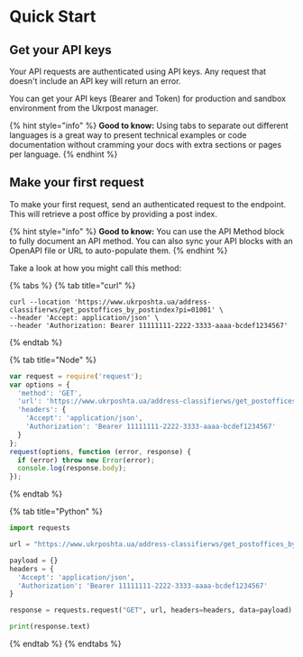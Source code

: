 # Quick Start

## Get your API keys

Your API requests are authenticated using API keys. Any request that doesn't include an API key will return an error.

You can get your API keys (Bearer and Token) for production and sandbox environment from the Ukrpost manager.

{% hint style="info" %}
**Good to know:** Using tabs to separate out different languages is a great way to present technical examples or code documentation without cramming your docs with extra sections or pages per language.
{% endhint %}

## Make your first request

To make your first request, send an authenticated request to the endpoint. This will retrieve a post office by providing a post index.

{% hint style="info" %}
**Good to know:** You can use the API Method block to fully document an API method. You can also sync your API blocks with an OpenAPI file or URL to auto-populate them.
{% endhint %}

Take a look at how you might call this method:

{% tabs %}
{% tab title="curl" %}
```
curl --location 'https://www.ukrposhta.ua/address-classifierws/get_postoffices_by_postindex?pi=01001' \
--header 'Accept: application/json' \
--header 'Authorization: Bearer 11111111-2222-3333-aaaa-bcdef1234567'
```
{% endtab %}

{% tab title="Node" %}
```javascript
var request = require('request');
var options = {
  'method': 'GET',
  'url': 'https://www.ukrposhta.ua/address-classifierws/get_postoffices_by_postindex?pi=01001',
  'headers': {
    'Accept': 'application/json',
    'Authorization': 'Bearer 11111111-2222-3333-aaaa-bcdef1234567'
  }
};
request(options, function (error, response) {
  if (error) throw new Error(error);
  console.log(response.body);
});
```
{% endtab %}

{% tab title="Python" %}
```python
import requests

url = "https://www.ukrposhta.ua/address-classifierws/get_postoffices_by_postindex?pi=01001"

payload = {}
headers = {
  'Accept': 'application/json',
  'Authorization': 'Bearer 11111111-2222-3333-aaaa-bcdef1234567'
}

response = requests.request("GET", url, headers=headers, data=payload)

print(response.text)

```
{% endtab %}
{% endtabs %}
